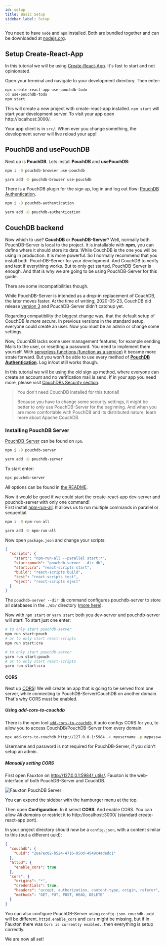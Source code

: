 ```yaml
---
id: setup
title: Basic Setup
sidebar_label: Setup
---
```


You need to have `node` and `npm` installed. Both are bundled together and can be downloaded at
[nodejs.org](https://nodejs.org/).

## Setup Create-React-App

In this tutorial we will be using [Create-React-App](https://create-react-app.dev/). It's fast to start and not
opinionated.

Open your terminal and navigate to your development directory. Then enter:

```sh
npx create-react-app use-pouchdb-todo
cd use-pouchdb-todo
npm start
```

This will create a new project with create-react-app installed. `npm start` will start your development server. To
visit your app open http://localhost:3000/.

Your app client is in `src/`. When ever you change something, the development server will live reload your app!

## PouchDB and usePouchDB

Next up is **PouchDB**. Lets install **PouchDB** and **usePouchDB**:

<!--DOCUSAURUS_CODE_TABS-->
<!--npm-->

```sh
npm i -D pouchdb-browser use-pouchdb
```

<!--yarn-->

```sh
yarn add -D pouchdb-browser use-pouchdb
```

<!--END_DOCUSAURUS_CODE_TABS-->

There is a PouchDB plugin for the sign up, log in and log out flow:
[PouchDB Authentication](https://github.com/pouchdb-community/pouchdb-authentication).

<!--DOCUSAURUS_CODE_TABS-->
<!--npm-->

```sh
npm i -D pouchdb-authentication
```

<!--yarn-->

```sh
yarn add -D pouchdb-authentication
```

<!--END_DOCUSAURUS_CODE_TABS-->

## CouchDB backend

Now which to use? **CouchDB** or **PouchDB-Server**? Well, normally both. PouchDB-Server is local to the project.
It is installable with **npm**, you can define where it should store its data. While CouchDB is the one you will be
using in production. It is more powerful. So I normally recommend that you install both. PouchDB-Server for your
development. And CouchDB to verify and test if everything works. But to only get started, PouchDB-Server is enough.
And that is why we are going to be using PouchDB-Server for this guide.

There are some incompatibilities though.

While PouchDB-Server is intended as a drop-in replacement of CouchDB, the later moves faster. At the time of
writing, <time datetime="2020-05-23">2020-05-23</time>, CouchDB did release
[version 3](https://docs.couchdb.org/en/3.1.0/whatsnew/3.0.html) and PouchDB-Server didn't catchup yet.

Regarding compatibility the biggest change was, that the default setup of CouchDB _is more secure_. In previous
versions in the standard setup, everyone could create an user. Now you must be an admin or change some settings.

Now, CouchDB lacks some user management features; for example sending Mails to the user, or resetting a password.
You need to implement them yourself. With
[serverless functions (function as a service)](https://en.wikipedia.org/wiki/Function_as_a_service) it became more
strate forward. But you won't be able to use every method of
[**PouchDB Authentication**](https://github.com/pouchdb-community/pouchdb-authentication/blob/master/docs/api.md#dbsignupusername-password--options--callback).
Log in/out still works though.

In this tutorial we will be using the old sign up method, where everyone can create an account and no verification
mail is send. If in your app you need more, please visit
[CouchDBs Security section](https://docs.couchdb.org/en/stable/intro/security.html).

> You don't need CouchDB installed for this tutorial!
>
> Because you have to change some security settings, it might be better to _only_ use PouchDB-Server for the
> beginning. And when you are more comfortable with PouchDB and its distributed nature, learn more about Apache
> CouchDB.

### Installing PouchDB Server

[PouchDB-Server](https://www.npmjs.com/package/pouchdb-server) can be found on `npm`.

<!--DOCUSAURUS_CODE_TABS-->
<!--npm-->

```sh
npm i -D pouchdb-server
```

<!--yarn-->

```sh
yarn add -D pouchdb-server
```

<!--END_DOCUSAURUS_CODE_TABS-->

To start enter:

```sh
npx pouchdb-server
```

All options can be found in [the README](https://github.com/pouchdb/pouchdb-server#readme).

Now it would be good if we could start the create-react-app dev-server and pouchdb-server with only one command!
<br />First install [npm-run-all](https://www.npmjs.com/package/npm-run-all). It allows us to run multiple commands
in parallel or sequential.

<!--DOCUSAURUS_CODE_TABS-->
<!--npm-->

```sh
npm i -D npm-run-all
```

<!--yarn-->

```sh
yarn add -D npm-run-all
```

<!--END_DOCUSAURUS_CODE_TABS-->

Now open `package.json` and change your scripts:

```json
{
  "scripts": {
    "start": "npm-run-all --parallel start:*",
    "start:pouch": "pouchdb-server --dir db",
    "start:cra": "react-scripts start",
    "build": "react-scripts build",
    "test": "react-scripts test",
    "eject": "react-scripts eject"
  }
}
```

The `pouchdb-server --dir db` command configures pouchdb-server to store all databases in the `./db/` directory
([more here](https://github.com/pouchdb/pouchdb-server#full-options)).

Now with `npm start` or `yarn start` both you dev-server and pouchdb-server will start! To start just one enter:

<!--DOCUSAURUS_CODE_TABS-->
<!--npm-->

```sh
# to only start pouchdb-server
npm run start:pouch
# or to only start react-scripts
npm run start:cra
```

<!--yarn-->

```sh
# to only start pouchdb-server
yarn run start:pouch
# or to only start react-scripts
yarn run start:cra
```

<!--END_DOCUSAURUS_CODE_TABS-->

#### CORS

Next up [CORS](https://en.wikipedia.org/wiki/Cross-origin_resource_sharing)! We will create an app that is going to
be served from one server, while connecting to PouchDB-Server/CouchDB on another domain. That's why CORS must be
enabled.

##### Using add-cors-to-couchdb

There is the npm tool [`add-cors-to-couchdb`](https://github.com/pouchdb/add-cors-to-couchdb), it auto configs CORS
for you, to allow you to access CouchDB/PouchDB-Server from every domain.

```sh
npx add-cors-to-couchdb http://127.0.0.1:5984 -u myusername -p mypassword
```

Username and password is not required for PouchDB-Server, if you didn't setup an admin.

##### Manually setting CORS

First open Fauxton on http://127.0.0.1:5984/_utils/. Fauxton is the web-interface of both PouchDB-Server and
CouchDB.

![Fauxton PouchDB Server](../../img/fauxton_pouchdb_cors.png)

You can expend the sidebar with the hamburger menu at the top.

Then open **Configuration**. In it select **CORS**. And enable CORS. You can allow _All domains_ or restrict it to
http://localhost:3000/ (standard create-react-app port).

In your project directory should now be a `config.json`, with a content similar to this (but a different uuid):

```json
{
  "couchdb": {
    "uuid": "28a7ec02-b524-4716-950d-4549c4adedc1"
  },
  "httpd": {
    "enable_cors": true
  },
  "cors": {
    "origins": "*",
    "credentials": true,
    "headers": "accept, authorization, content-type, origin, referer",
    "methods": "GET, PUT, POST, HEAD, DELETE"
  }
}
```

You can also configure PouchDB-Server using `config.json`. `couchdb.uuid` will be different. `httpd.enable_cors`
and `cors` might be missing, but if in Fauxton there was `Cors is currently enabled.`, then everything is setup
correctly.

We are now all set!

